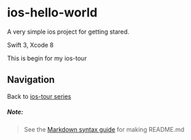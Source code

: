 # ios-hello-world

A very simple ios project for getting stared.

Swift 3, Xcode 8

This is begin for my ios-tour

## Navigation

Back to [ios-tour series](https://github.com/qilytquang/ios-tour/)
   
##### Note:
> See the [Markdown syntax guide](https://confluence.atlassian.com/bitbucketserver/markdown-syntax-guide-776639995.html)
> for making README.md
